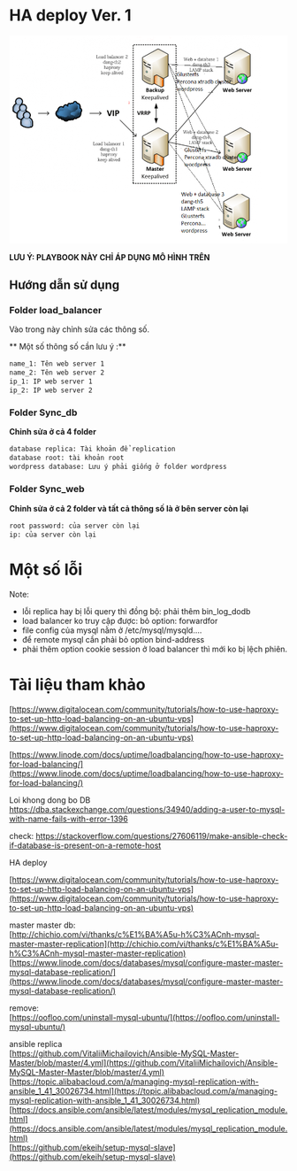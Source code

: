 ﻿# HA deploy Ver. 1
<img src = "HA-2.png">  

**LƯU Ý: PLAYBOOK NÀY CHỈ ÁP DỤNG MÔ HÌNH TRÊN**  

## Hướng dẫn sử dụng
### Folder load_balancer

Vào trong này chỉnh sửa các thông số.  

** Một số thông số cần lưu ý :**

```
name_1: Tên web server 1
name_2: Tên web server 2
ip_1: IP web server 1
ip_2: IP web server 2
```  

### Folder Sync_db 

**Chỉnh sửa ở cả 4 folder**  

```
database replica: Tài khoản để replication
database root: tài khoản root
wordpress database: Lưu ý phải giống ở folder wordpress
```  

### Folder Sync_web

**Chỉnh sửa ở cả 2 folder và tất cả thông số là ở bên server còn lại**

```
root password: của server còn lại
ip: của server còn lại
```  


# Một số lỗi
Note:

- lỗi replica hay bị lỗi query thì đồng bộ: phải thêm bin_log_dodb  
- load balancer ko truy cập được: bỏ option: forwardfor  
- file config của mysql nằm ở /etc/mysql/mysqld....  
- để remote mysql cần phải bỏ option bind-address  
- phải thêm option cookie session ở load balancer thì mới ko bị lệch phiên.


# Tài liệu tham khảo
[https://www.digitalocean.com/community/tutorials/how-to-use-haproxy-to-set-up-http-load-balancing-on-an-ubuntu-vps](https://www.digitalocean.com/community/tutorials/how-to-use-haproxy-to-set-up-http-load-balancing-on-an-ubuntu-vps)

[https://www.linode.com/docs/uptime/loadbalancing/how-to-use-haproxy-for-load-balancing/](https://www.linode.com/docs/uptime/loadbalancing/how-to-use-haproxy-for-load-balancing/)

Loi khong dong bo DB
https://dba.stackexchange.com/questions/34940/adding-a-user-to-mysql-with-name-fails-with-error-1396

check: https://stackoverflow.com/questions/27606119/make-ansible-check-if-database-is-present-on-a-remote-host

HA deploy  
  
[https://www.digitalocean.com/community/tutorials/how-to-use-haproxy-to-set-up-http-load-balancing-on-an-ubuntu-vps](https://www.digitalocean.com/community/tutorials/how-to-use-haproxy-to-set-up-http-load-balancing-on-an-ubuntu-vps)  
  
master master db:  
[http://chichio.com/vi/thanks/c%E1%BA%A5u-h%C3%ACnh-mysql-master-master-replication](http://chichio.com/vi/thanks/c%E1%BA%A5u-h%C3%ACnh-mysql-master-master-replication)  
[https://www.linode.com/docs/databases/mysql/configure-master-master-mysql-database-replication/](https://www.linode.com/docs/databases/mysql/configure-master-master-mysql-database-replication/)  
  
remove:  
[https://oofloo.com/uninstall-mysql-ubuntu/](https://oofloo.com/uninstall-mysql-ubuntu/)  
  
ansible replica  
[https://github.com/VitaliiMichailovich/Ansible-MySQL-Master-Master/blob/master/4.yml](https://github.com/VitaliiMichailovich/Ansible-MySQL-Master-Master/blob/master/4.yml)  
[https://topic.alibabacloud.com/a/managing-mysql-replication-with-ansible_1_41_30026734.html](https://topic.alibabacloud.com/a/managing-mysql-replication-with-ansible_1_41_30026734.html)  
[https://docs.ansible.com/ansible/latest/modules/mysql_replication_module.html](https://docs.ansible.com/ansible/latest/modules/mysql_replication_module.html)  
[https://github.com/ekeih/setup-mysql-slave](https://github.com/ekeih/setup-mysql-slave)
